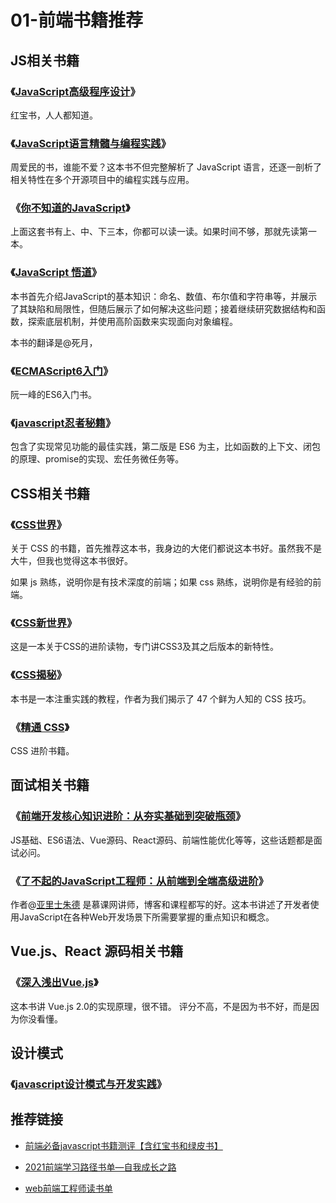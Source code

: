 # 01-前端书籍推荐

## JS相关书籍

### 《[JavaScript高级程序设计](https://book.douban.com/subject/35175321/)》

红宝书，人人都知道。

### 《[JavaScript语言精髓与编程实践](https://book.douban.com/subject/35085910/)》

周爱民的书，谁能不爱？这本书不但完整解析了 JavaScript 语言，还逐一剖析了相关特性在多个开源项目中的编程实践与应用。

### 《[你不知道的JavaScript](https://book.douban.com/subject/26351021/)》

上面这套书有上、中、下三本，你都可以读一读。如果时间不够，那就先读第一本。

### 《[JavaScript 悟道](https://book.douban.com/subject/35469273/)》

本书首先介绍JavaScript的基本知识：命名、数值、布尔值和字符串等，并展示了其缺陷和局限性，但随后展示了如何解决这些问题；接着继续研究数据结构和函数，探索底层机制，并使用高阶函数来实现面向对象编程。

本书的翻译是@死月，

### 《[ECMAScript6入门](https://book.douban.com/subject/25966265/)》

阮一峰的ES6入门书。

### 《[javascript忍者秘籍](https://book.douban.com/subject/30143702/)》

包含了实现常见功能的最佳实践，第二版是 ES6 为主，比如函数的上下文、闭包的原理、promise的实现、宏任务微任务等。

## CSS相关书籍

### 《[CSS世界](https://book.douban.com/subject/27615777/)》

关于 CSS 的书籍，首先推荐这本书，我身边的大佬们都说这本书好。虽然我不是大牛，但我也觉得这本书很好。

如果 js 熟练，说明你是有技术深度的前端；如果 css 熟练，说明你是有经验的前端。

### 《[CSS新世界](https://book.douban.com/subject/35539710/)》

这是一本关于CSS的进阶读物，专门讲CSS3及其之后版本的新特性。

### 《[CSS揭秘](https://book.douban.com/subject/26745943/)》

本书是一本注重实践的教程，作者为我们揭示了 47 个鲜为人知的 CSS 技巧。

### 《[精通 CSS](https://book.douban.com/subject/30450258/)》

CSS 进阶书籍。

## 面试相关书籍

### 《[前端开发核心知识进阶：从夯实基础到突破瓶颈](https://book.douban.com/subject/35218831/)》

JS基础、ES6语法、Vue源码、React源码、前端性能优化等等，这些话题都是面试必问。

### 《[了不起的JavaScript工程师：从前端到全端高级进阶](https://book.douban.com/subject/34788884/)》

作者@[亚里士朱德](https://yalishizhude.github.io/about/) 是慕课网讲师，博客和课程都写的好。这本书讲述了开发者使用JavaScript在各种Web开发场景下所需要掌握的重点知识和概念。

## Vue.js、React 源码相关书籍

### 《[深入浅出Vue.js](https://book.douban.com/subject/32581281/)》

这本书讲 Vue.js 2.0的实现原理，很不错。 评分不高，不是因为书不好，而是因为你没看懂。

## 设计模式

### 《[javascript设计模式与开发实践](https://book.douban.com/subject/26382780/)》



## 推荐链接

- [前端必备javascript书籍测评【含红宝书和绿皮书】](https://mp.weixin.qq.com/s/nffwL_ma1t30lr4ooyWARQ)

- [2021前端学习路径书单—自我成长之路](https://mp.weixin.qq.com/s/_OZ7QS_f6vQpOABebHK0KQ)

- [web前端工程师读书单](https://www.douban.com/doulist/2772859/)


